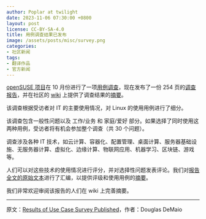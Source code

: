 ```yaml
---
author: Poplar at twilight
date: 2023-11-06 07:30:00 +0800
layout: post
license: CC-BY-SA-4.0
title: 用例调查结果已发布
image: /assets/posts/misc/survey.png
categories:
- 社区新闻
tags:
- 翻译作品
- 官方新闻
---
```


[openSUSE 项目]在 10 月份进行了一项[用例调查]，现在发布了一份 254 页的[调查报告]，并在社区的 [wiki] 上提供了调查结果的[摘要]。

[用例调查]: https://en.opensuse.org/Usecase2023
[调查报告]: https://en.opensuse.org/images/8/82/Usecase2023.pdf
[wiki]: https://en.opensuse.org/
[摘要]: https://en.opensuse.org/Usecase2023
[openSUSE 项目]: https://www.opensuse.org/

该调查根据受访者对 IT 的主要使用情况，对 Linux 的使用用例进行了细分。

该调查包含一般性问题以及 工作/业务 和 家庭/爱好 部分。如果选择了同时使用这两种用例，受访者将有机会参加整个调查（共 30 个问题）。

调查涉及各种 IT 技术，如云计算、容器化、配置管理、桌面计算、服务器基础设施、无服务器计算、虚拟化、边缘计算、物联网应用、机器学习、区块链、游戏等。

人们可以对这些技术的使用情况进行评分，并对选择性问题发表评论。我们对[报告全文的原始文本]进行了汇编，以提供评级和使用用例的[摘要]。

[报告全文的原始文本]: https://en.opensuse.org/images/8/82/Usecase2023.pdf

我们非常欢迎审阅该报告的人们在 wiki 上完善摘要。

------

原文：[Results of Use Case Survey Published](https://news.opensuse.org/2023/11/06/results-of-use-case-survey-published/)，作者：Douglas DeMaio
